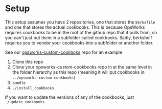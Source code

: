 # Setup

This setup assumes you have 2 repositories, one that stores the `Berksfile` and one that stores the actual cookbooks. This is because OpsWorks requires cookbooks to be in the root of the github repo that it pulls from, so you can't just put them in a subfolder called cookbooks. Sadly, berkshelf requires you to vendor your cookbooks into a subfolder or another folder.

See our [opsworks-custom-cookboks](git@github.com:CultConspiracy/opsworks-custom-cookbooks.git) repo for an example

1. Clone this repo
1. Clone your opsworks-custom-cookbooks repo in at the same level in the folder hierarchy as this repo (meaning it will put cookbooks in `../opsworks-custom-cookbooks`)
1. `bundle`
1. `./install_cookbooks`


If you want to update the versions of any of the cookbooks, just `./update_cookbooks`